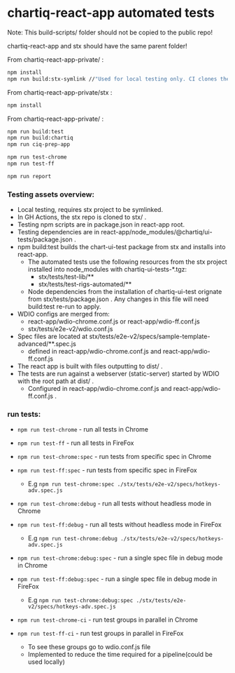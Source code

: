 # chartiq-react-app automated tests

Note: This build-scripts/ folder should not be copied to the public repo!

chartiq-react-app and stx should have the same parent folder!

From chartiq-react-app-private/ :
```sh
npm install
npm run build:stx-symlink //"Used for local testing only. CI clones the stx repo instead."
```
From chartiq-react-app-private/stx :
```sh
npm install
```
From chartiq-react-app-private/ :
```sh
npm run build:test
npm run build:chartiq
npm run ciq-prep-app

npm run test-chrome
npm run test-ff

npm run report
```

### Testing assets overview:

- Local testing, requires stx project to be symlinked.
- In GH Actions, the stx repo is cloned to stx/ .
- Testing npm scripts are in package.json in react-app root.
- Testing dependencies are in react-app/node_modules/@chartiq/ui-tests/package.json .
- npm build:test builds the chart-ui-test package from stx and installs into react-app.
    - The automated tests use the following resources from the stx project installed into node_modules with chartiq-ui-tests-*.tgz:
        - stx/tests/test-lib/**
        - stx/tests/test-rigs-automated/**
    - Node dependencies from the installation of chartiq-ui-test orignate from stx/tests/package.json . Any changes in this file will need build:test re-run to apply.
- WDIO configs are merged from:
	- react-app/wdio-chrome.conf.js or react-app/wdio-ff.conf.js
	- stx/tests/e2e-v2/wdio.conf.js
- Spec files are located at stx/tests/e2e-v2/specs/sample-template-advanced/**.spec.js
    - defined in react-app/wdio-chrome.conf.js and react-app/wdio-ff.conf.js
- The react app is built with files outputting to dist/ .
- The tests are run against a webserver (static-server) started by WDIO with the root path at dist/ .
    - Configured in react-app/wdio-chrome.conf.js and react-app/wdio-ff.conf.js .

### run tests:

-   `npm run test-chrome` - run all tests in Chrome
-   `npm run test-ff` - run all tests in FireFox

-	`npm run test-chrome:spec` - run tests from specific spec in Chrome
-	`npm run test-ff:spec` - run tests from specific spec in FireFox
	 - E.g `npm run test-chrome:spec ./stx/tests/e2e-v2/specs/hotkeys-adv.spec.js`

-	`npm run test-chrome:debug` - run all tests without headless mode in Chrome
-	`npm run test-ff:debug` - run all tests without headless mode in FireFox
	 - E.g `npm run test-chrome:debug ./stx/tests/e2e-v2/specs/hotkeys-adv.spec.js`

-	`npm run test-chrome:debug:spec` - run a single spec file in debug mode in Chrome
-	`npm run test-ff:debug:spec` - run a single spec file in debug mode in FireFox
	 - E.g `npm run test-chrome:debug:spec ./stx/tests/e2e-v2/specs/hotkeys-adv.spec.js`

-	`npm run test-chrome-ci` - run test groups in parallel in Chrome
-	`npm run test-ff-ci` - run test groups in parallel in FireFox
	 - To see these groups go to wdio.conf.js file
	 - Implemented to reduce the time required for a pipeline(could be used locally)
